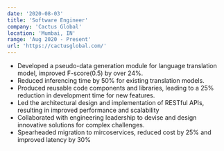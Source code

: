 ```yaml
---
date: '2020-08-03'
title: 'Software Engineer'
company: 'Cactus Global'
location: 'Mumbai, IN'
range: 'Aug 2020 - Present'
url: 'https://cactusglobal.com/'
---
```


- Developed a pseudo-data generation module for language translation model, improved F-score(0.5) by over 24%.
- Reduced inferencing time by 50% for existing translation models.
- Produced reusable code components and libraries, leading to a 25% reduction in development time for new features.
- Led the architectural design and implementation of RESTful APIs, resulting in improved performance and scalability
- Collaborated with engineering leadership to devise and design innovative solutions for complex challenges.
- Spearheaded migration to mircoservices, reduced cost by 25% and improved latency by 30%
